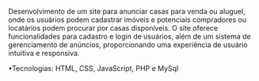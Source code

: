 Desenvolvimento de um site para anunciar casas para venda ou aluguel, onde os usuários podem 
cadastrar imóveis e potenciais compradores ou locatários podem procurar por casas disponíveis. O site 
oferece funcionalidades para cadastro e login de usuários, além de um sistema de gerenciamento de 
anúncios, proporcionando uma experiência de usuário intuitiva e responsiva.

•Tecnologias: HTML, CSS, JavaScript, PHP e MySql
